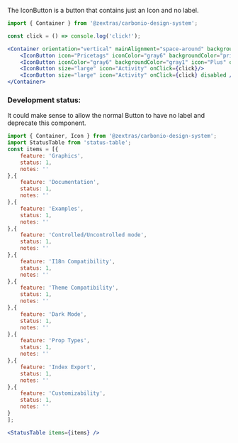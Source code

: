 <!--
SPDX-FileCopyrightText: 2021 Zextras <https://www.zextras.com>

SPDX-License-Identifier: AGPL-3.0-only
-->

The IconButton is a button that contains just an Icon and no label.
```jsx
import { Container } from '@zextras/carbonio-design-system';

const click = () => console.log('click!');

<Container orientation="vertical" mainAlignment="space-around" background="gray5" height={400} width="50%">
    <IconButton icon="Pricetags" iconColor="gray6" backgroundColor="primary" onClick={click}/>
    <IconButton iconColor="gray6" backgroundColor="gray1" icon="Plus" onClick={click}/>
    <IconButton size="large" icon="Activity" onClick={click}/>
    <IconButton size="large" icon="Activity" onClick={click} disabled />
</Container>
```

### Development status:

It could make sense to allow the normal Button to have no label and deprecate this component.
```jsx noEditor
import { Container, Icon } from '@zextras/carbonio-design-system';
import StatusTable from 'status-table';
const items = [{
    feature: 'Graphics',
    status: 1,
    notes: ''
},{
    feature: 'Documentation',
    status: 1,
    notes: ''
},{
    feature: 'Examples',
    status: 1,
    notes: ''
},{
    feature: 'Controlled/Uncontrolled mode',
    status: 1,
    notes: ''
},{
    feature: 'I18n Compatibility',
    status: 1,
    notes: ''
},{
    feature: 'Theme Compatibility',
    status: 1,
    notes: ''
},{
    feature: 'Dark Mode',
    status: 1,
    notes: ''
},{
    feature: 'Prop Types',
    status: 1,
    notes: ''
},{
    feature: 'Index Export',
    status: 1,
    notes: ''
},{
    feature: 'Customizability',
    status: 1,
    notes: ''
}
];

<StatusTable items={items} />

```